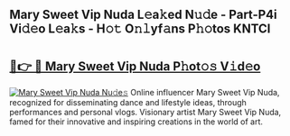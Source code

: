 ## Mary Sweet Vip Nuda L𝚎a𝚔ed N𝚞𝚍e - Part-P4i Vi𝚍𝚎o L𝚎a𝚔s - H𝚘𝚝 O𝚗𝚕yf𝚊ns P𝚑𝚘tos KNTCI

# <h2><a href="http://kf4mz73.oniu.top/?m=Mary+Sweet+Vip+Nuda">🔗👉 🔴 Mary Sweet Vip Nuda P𝚑ot𝚘𝚜 V𝚒d𝚎o</a></h2>

[![Mary Sweet Vip Nuda Nu𝚍e𝚜](https://i.imgur.com/0qMVB7G.gif)](http://kf4mz73.oniu.top/?m=Mary+Sweet+Vip+Nuda)
Online influencer Mary Sweet Vip Nuda, recognized for disseminating dance and lifestyle ideas, through performances and personal vlogs. Visionary artist Mary Sweet Vip Nuda, famed for their innovative and inspiring creations in the world of art.  
